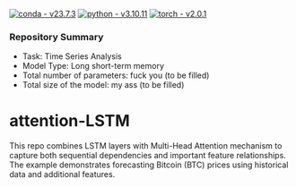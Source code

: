 [![conda - v23.7.3](https://img.shields.io/static/v1?label=conda&message=v23.7.3&color=green&logo=anaconda&logoColor=white)](https://)
[![python - v3.10.11](https://img.shields.io/static/v1?label=python&message=v3.10.11&color=blue&logo=python&logoColor=white)](https://)
[![torch - v2.0.1](https://img.shields.io/static/v1?label=torch&message=v2.0.1&color=orange&logo=pytorch&logoColor=white)](https://)

### Repository Summary ###
- Task: Time Series Analysis
- Model Type: Long short-term memory
- Total number of parameters: fuck you (to be filled)
- Total size of the model: my ass (to be filled)

# attention-LSTM
This repo combines LSTM layers with Multi-Head Attention mechanism to capture both sequential dependencies and important feature relationships. The example demonstrates forecasting Bitcoin (BTC) prices using historical data and additional features.
